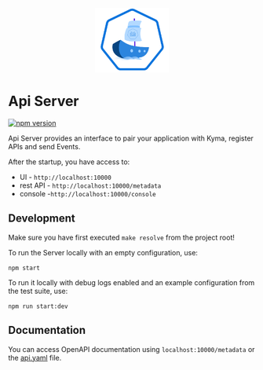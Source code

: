 <p align="center">
 <img src="../../assets/logo.svg" width="150">
</p>

# Api Server
[![npm version](https://badge.fury.io/js/%40varkes%2Fapi-server.svg)](https://badge.fury.io/js/%40varkes%2Fapi-server)

Api Server provides an interface to pair your application with Kyma, register APIs and send Events.

After the startup, you have access to:

- UI - `http://localhost:10000`
- rest API - `http://localhost:10000/metadata`
- console -`http://localhost:10000/console`

## Development

Make sure you have first executed `make resolve` from the project root!

To run the Server locally with an empty configuration, use:
```
npm start
```
To run it locally with debug logs enabled and an example configuration from the test suite, use:

```
npm run start:dev
```

## Documentation
You can access OpenAPI documentation using `localhost:10000/metadata` or the [api.yaml](server/resources/api.yaml) file.
